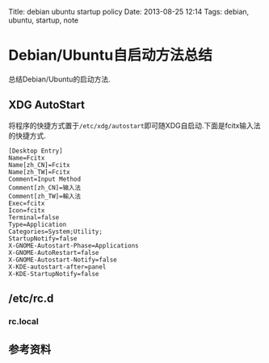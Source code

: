Title: debian ubuntu startup policy
Date: 2013-08-25 12:14
Tags: debian, ubuntu, startup, note

# Debian/Ubuntu自启动方法总结
总结Debian/Ubuntu的启动方法.

## XDG AutoStart
将程序的快捷方式置于`/etc/xdg/autostart`即可随XDG自启动.下面是fcitx输入法的快捷方式.

    [Desktop Entry]
    Name=Fcitx
    Name[zh_CN]=Fcitx
    Name[zh_TW]=Fcitx
    Comment=Input Method
    Comment[zh_CN]=输入法
    Comment[zh_TW]=輸入法
    Exec=fcitx
    Icon=fcitx
    Terminal=false
    Type=Application
    Categories=System;Utility;
    StartupNotify=false
    X-GNOME-Autostart-Phase=Applications
    X-GNOME-AutoRestart=false
    X-GNOME-Autostart-Notify=false
    X-KDE-autostart-after=panel
    X-KDE-StartupNotify=false

## /etc/rc.d

### rc.local

## 参考资料


